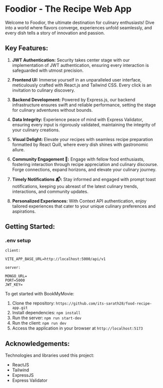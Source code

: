 # Foodior - The Recipe Web App

Welcome to Foodior, the ultimate destination for culinary enthusiasts! Dive into a world where flavors converge, experiences unfold seamlessly, and every dish tells a story of innovation and passion.

## Key Features:

1. **JWT Authentication:** Security takes center stage with our implementation of JWT authentication, ensuring every interaction is safeguarded with utmost precision.

2. **Frontend UI:** Immerse yourself in an unparalleled user interface, meticulously crafted with React.js and Tailwind CSS. Every click is an invitation to culinary discovery.

3. **Backend Development:** Powered by Express.js, our backend infrastructure ensures swift and reliable performance, setting the stage for culinary adventures without bounds.

4. **Data Integrity:** Experience peace of mind with Express Validator, ensuring every input is rigorously validated, maintaining the integrity of your culinary creations.

5. **Visual Delight:** Elevate your recipes with seamless recipe preparation formatted by React Quill, where every dish shines with gastronomic allure.

6. **Community Engagement 🤝:** Engage with fellow food enthusiasts, fostering interaction through recipe appreciation and culinary discourse. Forge connections, expand horizons, and elevate your culinary journey.

7. **Timely Notifications 📬:** Stay informed and engaged with prompt toast notifications, keeping you abreast of the latest culinary trends, interactions, and community updates.

8. **Personalized Experiences:** With Context API authentication, enjoy tailored experiences that cater to your unique culinary preferences and aspirations.

## Getting Started:

### .env setup

```
client:

VITE_APP_BASE_URL=http://localhost:5000/api/v1

server:

MONGO_URL=
PORT=5000
JWT_KEY=
```

To get started with BookMyMovie:

1. Clone the repository: `https://github.com/its-sarath28/food-recipe-app.git`
2. Install dependencies: `npm install`
3. Run the server: `npm run start-dev`
4. Run the client: `npm run dev`
5. Access the application in your browser at `http://localhost:5173`

## Acknowledgements:

Technologies and libraries used this project:

- ReactJS
- Tailwind
- ExpressJS
- Express Validator
